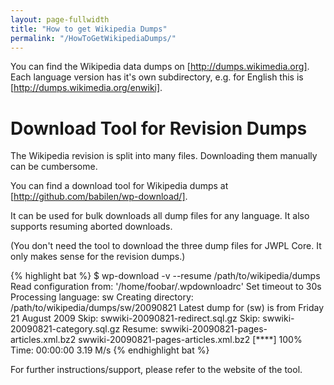 ```yaml
---
layout: page-fullwidth
title: "How to get Wikipedia Dumps"
permalink: "/HowToGetWikipediaDumps/"
---
```


You can find the Wikipedia data dumps on [http://dumps.wikimedia.org].
Each language version has it's own subdirectory, e.g. for English this is [http://dumps.wikimedia.org/enwiki].

# Download Tool for Revision Dumps
The Wikipedia revision is split into many files. Downloading them manually can be cumbersome.

You can find a download tool for Wikipedia dumps at [http://github.com/babilen/wp-download/].

It can be used for bulk downloads all dump files for any language.
It also supports resuming aborted downloads.

(You don't need the tool to download the three dump files for JWPL Core. It only makes sense for the revision dumps.)

{% highlight bat %}
$ wp-download -v --resume /path/to/wikipedia/dumps
Read configuration from: '/home/foobar/.wpdownloadrc'
Set timeout to 30s
Processing language: sw
Creating directory: /path/to/wikipedia/dumps/sw/20090821
Latest dump for (sw) is from Friday 21 August 2009
Skip: swwiki-20090821-redirect.sql.gz
Skip: swwiki-20090821-category.sql.gz
Resume: swwiki-20090821-pages-articles.xml.bz2
swwiki-20090821-pages-articles.xml.bz2 [****] 100% Time: 00:00:00   3.19 M/s
{% endhighlight bat %}

For further instructions/support, please refer to the website of the tool.